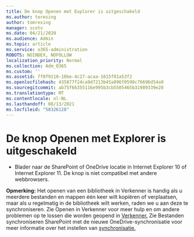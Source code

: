 ```yaml
---
title: De knop Openen met Explorer is uitgeschakeld
ms.author: toresing
author: tomresing
manager: scotv
ms.date: 04/21/2020
ms.audience: Admin
ms.topic: article
ms.service: o365-administration
ROBOTS: NOINDEX, NOFOLLOW
localization_priority: Normal
ms.collection: Adm_O365
ms.custom: ''
ms.assetid: ff0f9110-10be-4c27-acaa-1615f81a53f2
ms.openlocfilehash: 435877f24ca9d7213b45a896f0598c76696d54a9
ms.sourcegitcommit: ab75f66355116e995b3cb5505465b31989339e28
ms.translationtype: MT
ms.contentlocale: nl-NL
ms.lasthandoff: 08/13/2021
ms.locfileid: "58326128"
---
```

# <a name="the-open-with-explorer-button-is-disabled"></a>De knop Openen met Explorer is uitgeschakeld

- Blader naar de SharePoint of OneDrive locatie in Internet Explorer 10 of Internet Explorer 11. De knop is niet compatibel met andere webbrowsers.
    
**Opmerking:** Het openen van een bibliotheek in Verkenner is handig als u meerdere bestanden en mappen één keer wilt kopiëren of verplaatsen, maar als u regelmatig in de bibliotheek wilt werken, raden we u aan deze te synchroniseren. Zie Openen in Verkenner voor meer hulp en om andere problemen op te lossen die worden geopend in [Verkenner.](https://go.microsoft.com/fwlink/?linkid=871665) Zie Bestanden synchroniseren SharePoint met de nieuwe OneDrive-synchronisatie voor meer informatie over het instellen van [synchronisatie.](https://go.microsoft.com/fwlink/?linkid=871666) 
  

